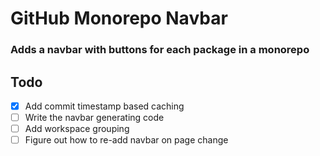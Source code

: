 # GitHub Monorepo Navbar

### Adds a navbar with buttons for each package in a monorepo

## Todo

- [x] Add commit timestamp based caching
- [ ] Write the navbar generating code
- [ ] Add workspace grouping
- [ ] Figure out how to re-add navbar on page change

